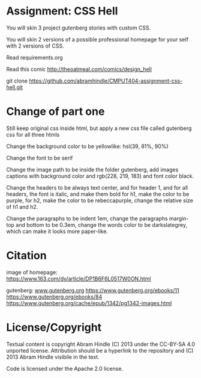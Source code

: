 Assignment: CSS Hell
====================

You will skin 3 project gutenberg stories with custom CSS.

You will skin 2 versions of a possible professional homepage for your
self with 2 versions of CSS.

Read requirements.org

Read this comic http://theoatmeal.com/comics/design_hell

git clone https://github.com/abramhindle/CMPUT404-assignment-css-hell.git

Change of part one
==================
Still keep original css inside html, but apply a new css file called gutenberg css for all three htmls

Change the background color to be yellowlike: hsl(39, 81%, 90%)

Change the font to be serif

Change the image path to be inside the folder gutenberg, add images captions with background color and rgb(228, 219, 183) and font color black.

Change the headers to be always text center, and for header 1, and for all headers, the font is italic, and make them bold for h1, make the color to be purple, for h2, make the color to be rebeccapurple, change the relative size of h1 and h2.

Change the paragraphs to be indent 1em, change the paragraphs margin-top and bottom to be 0.3em, change the words color to be darkslategrey, which can make it looks more paper-like.



Citation
========
image of homepage:
https://www.163.com/dy/article/DP1B6F6L0517W0ON.html

gutenberg:
www.gutenberg.org
https://www.gutenberg.org/ebooks/11
https://www.gutenberg.org/ebooks/84
https://www.gutenberg.org/cache/epub/1342/pg1342-images.html

License/Copyright
=================

Textual content is copyright Abram Hindle (C) 2013 under the CC-BY-SA
4.0 unported license. Attribution should be a hyperlink to the
repository and (C) 2013 Abram Hindle visibile in the text.

Code is licensed under the Apache 2.0 license.



